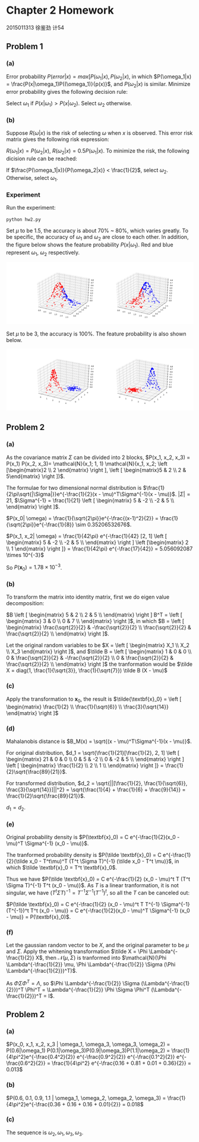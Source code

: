 # Chapter 2 Homework

2015011313 徐鉴劲 计54

## Problem 1

### (a)

Error probability $P(error | x) = max[P(\omega_1|x), P(\omega_2|x)$, in which $P(\omega_1|x) = \frac{P(x|\omega_1)P((\omega_1)}{p(x)}$, and $P(\omega_2|x)$ is similar. Minimize error probability gives the following decision rule:

Select $\omega_1$ if $P(x|\omega_1) > P(x|\omega_2)$. Select $\omega_2$ otherwise.

### (b)

Suppose $R(\omega|x)$ is the risk of selecting $\omega$ when $x$ is observed. This error risk matrix gives the following risk expression:

$R(\omega_1|x) = P(\omega_2|x)$, $R(\omega_2|x) = 0.5 P(\omega_1|x)$. To minimize the risk, the following dicision rule can be reached:

If $\frac{P(\omega_1|x)}{P(\omega_2|x)} < \frac{1}{2}$, select $\omega_2$. Otherwise, select $\omega_1$.

### Experiment

Run the experiment:

`python hw2.py`

Set $\mu$ to be 1.5, the accuracy is about 70% ~ 80%, which varies greatly. To be specific, the accuracy of $\omega_1$ and $\omega_2$ are close to each other. In addition, the figure below shows the feature probability $P(x|\omega_1)$. Red and blue represent $\omega_1$, $\omega_2$ respectively.

![](expr/MinerrorSurface_1.5.png)

Set $\mu$ to be 3, the accuracy is 100%. The feature probability is also shown below.

![](expr/MinerrorSurface_3.png)

## Problem 2

### (a)

As the covariance matrix $\Sigma$ can be divided into 2 blocks, $P(x_1, x_2, x_3) = P(x_1) P(x_2, x_3)= \mathcal{N}(x_1; 1, 1) \mathcal{N}(x_1, x_2; \left [\begin{matrix}2 \\ 2 \end{matrix} \right ], \left [ \begin{matrix}5 & 2 \\ 2 & 5\end{matrix} \right ])$.

The formulae for two dimensional normal distribution is $\frac{1}{2\pi\sqrt{|\Sigma|}}e^{-\frac{1}{2}(x - \mu)^T\Sigma^{-1}(x - \mu)}$. $|\Sigma| = 21$,
$\Sigma^{-1} = \frac{1}{21} \left [ \begin{matrix} 5 & -2 \\ -2 & 5 \\ \end{matrix} \right ]$.

$P(x_0| \omega) = \frac{1}{\sqrt{2\pi}}e^{-\frac{(x-1)^2}{2}} = \frac{1}{\sqrt{2\pi}}e^{-\frac{1}{8}} \sim 0.35206532676$.

$P(x_1, x_2| \omega) = \frac{1}{42\pi} e^{-\frac{1}{42} [2, 1] \left [ \begin{matrix} 5 & -2 \\ -2 & 5 \\ \end{matrix} \right ] \left [\begin{matrix} 2 \\ 1 \end{matrix} \right ]} = \frac{1}{42\pi} e^{-\frac{17}{42}} = 5.056092087 \times 10^{-3}$

So $P(\textbf{x}_0) = 1.78 \times 10^{-3}$.

### (b)

To transform the matrix into identity matrix, first we do eigen value decomposition:

$B \left [ \begin{matrix} 5 & 2 \\ 2 & 5 \\ \end{matrix} \right ] B^T = \left [ \begin{matrix} 3 & 0 \\ 0 & 7 \\ \end{matrix} \right ]$, in which $B = \left [ \begin{matrix} \frac{\sqrt{2}}{2} & -\frac{\sqrt{2}}{2} \\ \frac{\sqrt{2}}{2} & \frac{\sqrt{2}}{2} \\  \end{matrix} \right ]$.

Let the original random variables to be $X = \left [ \begin{matrix} X_1 \\ X_2 \\ X_3 \end{matrix} \right ]$, and $\tilde B = \left [ \begin{matrix} 1 & 0 & 0 \\ 0 & \frac{\sqrt{2}}{2} & -\frac{\sqrt{2}}{2} \\ 0 & \frac{\sqrt{2}}{2} & \frac{\sqrt{2}}{2} \\ \end{matrix} \right ]$ the tranformation would be $\tilde X = diag(1, \frac{1}{\sqrt{3}}, \frac{1}{\sqrt{7}}) \tilde B (X - \mu)$

### (c)

Apply the transformation to $\textbf{x}_0$, the result is $\tilde{\textbf{x}_0} = \left [ \begin{matrix} \frac{1}{2} \\ \frac{1}{\sqrt{6}} \\ \frac{3}{\sqrt{14}} \end{matrix} \right ]$

### (d)

Mahalanobis distance is $B_M(x) = \sqrt{(x - \mu)^T\Sigma^{-1}(x - \mu)}$.

For original distribution, $d_1 = \sqrt{\frac{1}{21}[\frac{1}{2}, 2, 1] \left [ \begin{matrix} 21 & 0 & 0 \\ 0 & 5 & -2 \\ 0 & -2 & 5 \\ \end{matrix} \right ] \left [ \begin{matrix} \frac{1}{2} \\ 2 \\ 1 \\ \end{matrix} \right ]} = \frac{1}{2}\sqrt{\frac{89}{21}}$.

For transformed distribution, $d_2 = \sqrt{||[\frac{1}{2}, \frac{1}{\sqrt{6}}, \frac{3}{\sqrt{14}}]||^2} = \sqrt{\frac{1}{4} + \frac{1}{6} + \frac{9}{14}} = \frac{1}{2}\sqrt{\frac{89}{21}}$.

$d_1 = d_2$.

### (e)

Original probability density is $P(\textbf{x}_0) = C e^{-\frac{1}{2}(x_0 - \mu)^T \Sigma^{-1} (x_0 - \mu)}$.

The tranformed probability density is $P(\tilde \textbf{x}_0) = C e^{-\frac{1}{2}(\tilde x_0 - T^t\mu)^T (T^t \Sigma T)^{-1} (\tilde x_0 - T^t \mu)}$, in which $\tilde \textbf{x}_0 = T^t \textbf{x}_0$. 

Thus we have $P(\tilde \textbf{x}_0) = C e^{-\frac{1}{2} (x_0 - \mu)^t T (T^t \Sigma T)^{-1} T^t (x_0 - \mu)}$. As $T$ is a linear tranformation, it is not singular, we have $(T^t \Sigma T)^{-1} = T^{-1} \Sigma^{-1} (T^{-1})^t$, so all the $T$ can be canceled out:

$P(\tilde \textbf{x}_0) = C e^{-\frac{1}{2} (x_0 - \mu)^t T T^{-1} \Sigma^{-1} (T^{-1})^t T^t (x_0 - \mu)} = C e^{-\frac{1}{2}(x_0 - \mu)^T \Sigma^{-1} (x_0 - \mu)} = P(\textbf{x}_0)$.


### (f)

Let the gaussian random vector to be $X$, and the original parameter to be $\mu$ and $\Sigma$. Apply the whitening transformation $\tilde X = \Phi \Lambda^{-\frac{1}{2}} X$, then $\mathcal{N}(\mu, \Sigma)$ is tranformed into $\mathcal{N}(\Phi \Lambda^{-\frac{1}{2}} \mu, \Phi \Lambda^{-\frac{1}{2}} \Sigma (\Phi \Lambda^{-\frac{1}{2}})^T)$.

As $\Phi \Sigma \Phi^T = \Lambda$, so $\Phi \Lambda^{-\frac{1}{2}} \Sigma (\Lambda^{-\frac{1}{2}})^T \Phi^T = \Lambda^{-\frac{1}{2}} \Phi \Sigma \Phi^T (\Lambda^{-\frac{1}{2}})^T = I$.


## Problem 2

### (a)

$P(x_0, x_1, x_2, x_3 | \omega_1, \omega_3, \omega_3, \omega_2) = P(0.6|\omega_1) P(0.1|\omega_3)P(0.9|\omega_3)P(1.1|\omega_2) = \frac{1}{4\pi^2}e^{-\frac{0.4^2}{2}} e^{-\frac{0.9^2}{2}} e^{-\frac{0.1^2}{2}} e^{-\frac{0.6^2}{2}} = \frac{1}{4\pi^2} e^{-\frac{0.16 + 0.81 + 0.01 + 0.36}{2}} = 0.013$

### (b)

$P(0.6, 0.1, 0.9, 1.1 | \omega_1, \omega_2, \omega_2, \omega_3) = \frac{1}{4\pi^2}e^{-\frac{0.36 + 0.16 + 0.16 + 0.01}{2}} = 0.018$

### (c)

The sequence is $\omega_2, \omega_1, \omega_3, \omega_3$.